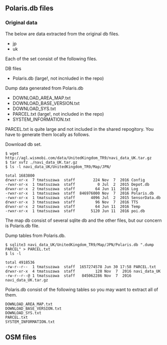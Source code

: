 
## Polaris.db files

### Original data

The below are data extracted from the original db files.

* jp
* uk

Each of the set consist of the following files.

DB files

* Polaris.db (large!, not incnluded in the repo)

Dump data generated from Polaris.db

* DOWNLOAD_AREA_MAP.txt
* DOWNLOAD_BASE_VERSION.txt
* DOWNLOAD_SYS.txt
* PARCEL.txt (large!, not included in the repo)
* SYSTEM_INFORMATION.txt

PARCEL.txt is quite large and not included in the shared repogitory.  You have to generate them locally as follows.

Download db set.

```
$ wget http://agl.wismobi.com/data/UnitedKingdom_TR9/navi_data_UK.tar.gz
$ tar xvfz ./navi_data_UK.tar.gz
$ ls -l navi_data_UK/UnitedKingdom_TR9/Map/JPN/

total 1683800
drwxr-xr-x  7 tmatsuzawa  staff        224 Nov  7  2016 Config
-rwxr-xr-x  1 tmatsuzawa  staff          0 Jul  2  2015 Depot.db
drwxr-xr-x  2 tmatsuzawa  staff         64 Jun 11  2016 Log
-rwxr-xr-x  1 tmatsuzawa  staff  846976000 Nov  7  2016 Polaris.db
-rwxr-xr-x  1 tmatsuzawa  staff       4096 Jul  2  2015 SensorData.db
drwxr-xr-x  3 tmatsuzawa  staff         96 Nov  7  2016 TTS
drwxr-xr-x  2 tmatsuzawa  staff         64 Jun 11  2016 Temp
-rwxr-xr-x  1 tmatsuzawa  staff       5120 Jun 11  2016 poi.db
```

The map db consist of several sqlite db and the other files, but our concern is Polaris.db file.

Dump tables from Polaris.db.

```
$ sqlite3 navi_data_UK/UnitedKingdom_TR9/Map/JPN/Polaris.db ".dump PARCEL" > PARCEL.txt
$ ls -l 

total 4918536
-rw-r--r--  1 tmatsuzawa  staff  1657274578 Jun 30 17:58 PARCEL.txt
drwxr-xr-x  4 tmatsuzawa  staff         128 Nov  7  2016 navi_data_UK
-rw-r--r--@ 1 tmatsuzawa  staff   845062286 Nov  7  2016 navi_data_UK.tar.gz
```

Polaris.db consist of the following tables so you may want to extract all of them.

```
DOWNLOAD_AREA_MAP.txt
DOWNLOAD_BASE_VERSION.txt
DOWNLOAD_SYS.txt
PARCEL.txt
SYSTEM_INFORMATION.txt
```

## OSM files

